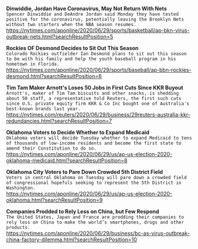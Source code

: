 **Dinwiddie, Jordan Have Coronavirus, May Not Return With Nets**\
`Spencer Dinwiddie and DeAndre Jordan said Monday they have tested positive for the coronavirus, potentially leaving the Brooklyn Nets without two starters when the NBA season resumes.`\
https://nytimes.com/aponline/2020/06/29/sports/basketball/ap-bkn-virus-outbreak-nets.html?searchResultPosition=5

**Rockies OF Desmond Decides to Sit Out This Season**\
`Colorado Rockies outfielder Ian Desmond plans to sit out this season to be with his family and help the youth baseball program in his hometown in Florida.`\
https://nytimes.com/aponline/2020/06/29/sports/baseball/ap-bbn-rockies-desmond.html?searchResultPosition=6

**Tim Tam Maker Arnott's Loses 50 Jobs in First Cuts Since KKR Buyout**\
`Arnott's, maker of Tim Tam biscuits and other snacks, is shedding about 50 staff, a representative told Reuters, the first such cuts since U.S. private equity firm KKR & Co Inc bought one of Australia's best-known brands last year.`\
https://nytimes.com/reuters/2020/06/29/business/29reuters-australia-kkr-redundancies.html?searchResultPosition=7

**Oklahoma Voters to Decide Whether to Expand Medicaid**\
`Oklahoma voters will decide Tuesday whether to expand Medicaid to tens of thousands of low-income residents and become the first state to amend their Constitution to do so.`\
https://nytimes.com/aponline/2020/06/29/us/ap-us-election-2020-oklahoma-medicaid.html?searchResultPosition=8

**Oklahoma City Voters to Pare Down Crowded 5th District Field**\
`Voters in central Oklahoma on Tuesday will pare down a crowded field of congressional hopefuls seeking to represent the 5th District in Washington.`\
https://nytimes.com/aponline/2020/06/29/us/ap-us-election-2020-oklahoma.html?searchResultPosition=9

**Companies Prodded to Rely Less on China, but Few Respond**\
`The United States, Japan and France are prodding their companies to rely less on China to make the world’s smartphones, drugs and other products.`\
https://nytimes.com/aponline/2020/06/29/business/bc-as-virus-outbreak-china-factory-dilemma.html?searchResultPosition=10


